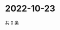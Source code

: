 # 2022-10-23

共 0 条

<!-- BEGIN WEIBO -->
<!-- 最后更新时间 Sun Oct 23 2022 18:01:21 GMT+0800 (China Standard Time) -->

<!-- END WEIBO -->
